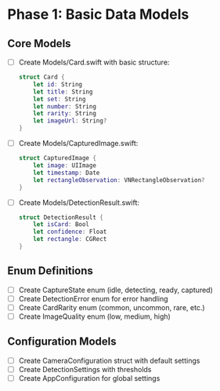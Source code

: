 # Phase 1: Basic Data Models

## Core Models
- [ ] Create Models/Card.swift with basic structure:
  ```swift
  struct Card {
      let id: String
      let title: String
      let set: String
      let number: String
      let rarity: String
      let imageUrl: String?
  }
  ```

- [ ] Create Models/CapturedImage.swift:
  ```swift
  struct CapturedImage {
      let image: UIImage
      let timestamp: Date
      let rectangleObservation: VNRectangleObservation?
  }
  ```

- [ ] Create Models/DetectionResult.swift:
  ```swift
  struct DetectionResult {
      let isCard: Bool
      let confidence: Float
      let rectangle: CGRect
  }
  ```

## Enum Definitions
- [ ] Create CaptureState enum (idle, detecting, ready, captured)
- [ ] Create DetectionError enum for error handling
- [ ] Create CardRarity enum (common, uncommon, rare, etc.)
- [ ] Create ImageQuality enum (low, medium, high)

## Configuration Models
- [ ] Create CameraConfiguration struct with default settings
- [ ] Create DetectionSettings with thresholds
- [ ] Create AppConfiguration for global settings